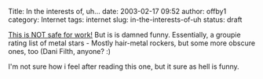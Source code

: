 Title: In the interests of, uh...
date: 2003-02-17 09:52
author: offby1
category: Internet
tags: internet
slug: in-the-interests-of-uh
status: draft

[This is NOT safe for work!]([http://www.metalsludge.tv/home/index.php?option=com_content&task=view&id=40&Itemid=54](http://www.metalsludge.tv/home/index.php?option=com_content&task=view&id=40&Itemid=54) "Donna's World Famous Long and Short of it!") But is is damned funny. Essentially, a groupie rating list of metal stars - Mostly hair-metal rockers, but some more obscure ones, too (Dani Filth, anyone? :)

I'm not sure how i feel after reading this one, but it sure as hell is funny.
